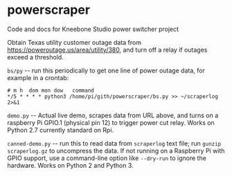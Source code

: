 # powerscraper
Code and docs for Kneebone Studio power switcher project

Obtain Texas utility customer outage data from https://poweroutage.us/area/utility/380, and turn off a relay if outages exceed a threshold. 

`bs/py` -- run this periodically to get one line of power outage data, for example in a crontab:
```
# m h  dom mon dow   command
*/5 * * * * python3 /home/pi/gith/powerscraper/bs.py >> ~/scraperlog 2>&1
```

`demo.py` -- Actual live demo, scrapes data from URL above, and turns on a raspberry Pi GPIO.1 (physical pin 12) to trigger power cut relay. Works on Python 2.7 currently standard on Rpi.

`canned-demo.py` -- run this to read data from `scraperlog` text file; run `gunzip scraperlog.gz` to uncompress the data. If not running on a Raspberry Pi with GPIO support, use a command-line option like `--dry-run` to ignore the hardware. Works on Python 2 and Python 3. 

